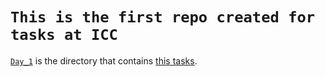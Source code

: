 `This is the first repo created for tasks at ICC`
=================================================
[`Day_1`](/Day_1) is the directory that contains [this tasks](https://github.com/IS-Coding-Community-ICC/Curriculum/blob/main/documentation/hello_icc_project.md).
